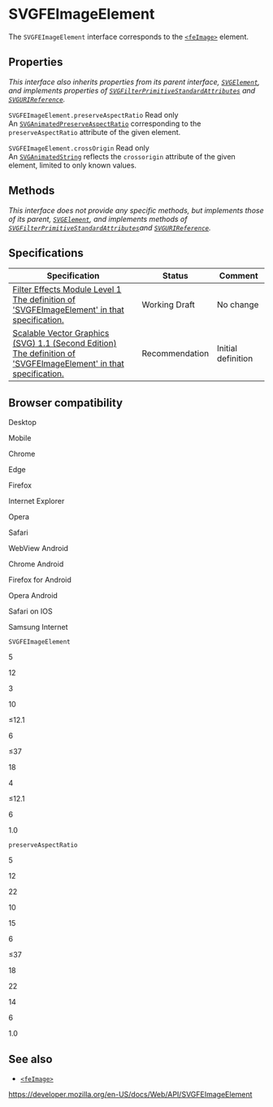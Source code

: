 SVGFEImageElement
=================

The `SVGFEImageElement` interface corresponds to the [`<feImage>`](https://developer.mozilla.org/en-US/docs/Web/SVG/Element/feImage) element.

Properties
----------

*This interface also inherits properties from its parent interface, [`SVGElement`](svgelement), and implements properties of [`SVGFilterPrimitiveStandardAttributes`](svgfilterprimitivestandardattributes) and [`SVGURIReference`](svgurireference).*

 <span class="page-not-created">`SVGFEImageElement.preserveAspectRatio`</span> <span class="badge inline readonly">Read only </span>   
An [`SVGAnimatedPreserveAspectRatio`](svganimatedpreserveaspectratio) corresponding to the `preserveAspectRatio` attribute of the given element.

 <span class="page-not-created">`SVGFEImageElement.crossOrigin`</span> <span class="badge inline readonly">Read only </span>   
An [`SVGAnimatedString`](svganimatedstring) reflects the `crossorigin` attribute of the given element, limited to only known values.

Methods
-------

*This interface does not provide any specific methods, but implements those of its parent, [`SVGElement`](svgelement), and implements methods of [`SVGFilterPrimitiveStandardAttributes`](svgfilterprimitivestandardattributes)and [`SVGURIReference`](svgurireference).*

Specifications
--------------

<table><thead><tr class="header"><th>Specification</th><th>Status</th><th>Comment</th></tr></thead><tbody><tr class="odd"><td><a href="https://drafts.fxtf.org/filter-effects/#InterfaceSVGFEImageElement">Filter Effects Module Level 1<br />
<span class="small">The definition of 'SVGFEImageElement' in that specification.</span></a></td><td><span class="spec-wd">Working Draft</span></td><td>No change</td></tr><tr class="even"><td><a href="https://www.w3.org/TR/SVG11/filters.html#InterfaceSVGFEImageElement">Scalable Vector Graphics (SVG) 1.1 (Second Edition)<br />
<span class="small">The definition of 'SVGFEImageElement' in that specification.</span></a></td><td><span class="spec-rec">Recommendation</span></td><td>Initial definition</td></tr></tbody></table>

Browser compatibility
---------------------

Desktop

Mobile

Chrome

Edge

Firefox

Internet Explorer

Opera

Safari

WebView Android

Chrome Android

Firefox for Android

Opera Android

Safari on IOS

Samsung Internet

`SVGFEImageElement`

5

12

3

10

≤12.1

6

≤37

18

4

≤12.1

6

1.0

`preserveAspectRatio`

5

12

22

10

15

6

≤37

18

22

14

6

1.0

See also
--------

-   [`<feImage>`](https://developer.mozilla.org/en-US/docs/Web/SVG/Element/feImage)

<a href="https://developer.mozilla.org/en-US/docs/Web/API/SVGFEImageElement" class="_attribution-link">https://developer.mozilla.org/en-US/docs/Web/API/SVGFEImageElement</a>
